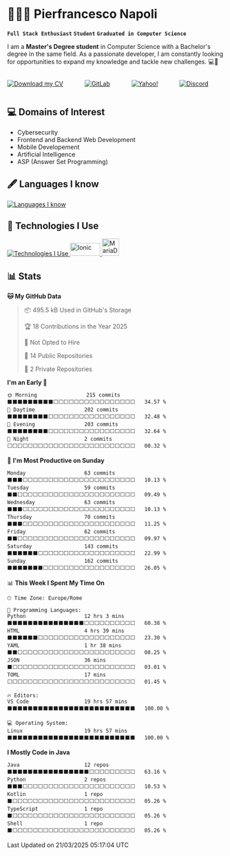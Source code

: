 # 👨🏻‍💻 **Pierfrancesco Napoli**
**`Full Stack Enthusiast`** **`Student`**
**`Graduated in Computer Science `**

I am a **Master's Degree student** in Computer Science with a Bachelor's degree in the same field. As a passionate developer, I am constantly looking for opportunities to expand my knowledge and tackle new challenges. 💻🚀

<p align="center" style="display: inline-flex; flex-wrap: wrap; gap: 50px;">
<a href="https://github.com/Pierf22/Pierf22/blob/3376a63ff62b5d89ae286d1e5cc89be924935e00/Napoli-Pierfrancesco-CV.pdf" target="_blank">
    <img alt="Download my CV" title="Download my CV" src="https://img.shields.io/badge/My%20CV-0077B5?style=for-the-badge&logo=readthedocs&logoColor=fff&color=blue"/>
</a>
    <a href="https://gitlab.com/Pierf22" target="_blank">
        <img alt="GitLab" title="Visit my GitLab profile" src="https://img.shields.io/badge/Gitlab -Pierf22-FCA121?style=for-the-badge&logo=GitLab&logoColor=white"/>
    </a>
    <a href="mailto:pier.napoli@yahoo.it">
        <img alt="Yahoo!" title="Send me an email" src="https://img.shields.io/badge/Yahoo!-pier.napoli@yahoo.it-9D79D2?style=for-the-badge&logo=yahoo&logoColor=white"/>
    </a>
<a href="https://discord.com/users/1211690539959975948">
    <img alt="Discord" title="Connect on Discord" src="https://img.shields.io/badge/Discord-pierf_22-7289DA?style=for-the-badge&logo=discord&logoColor=white"/>
</a>


</p>



## :computer: Domains of Interest
* Cybersecurity
* Frontend and Backend Web Development
* Mobile Developement
* Artificial Intelligence
* ASP (Answer Set Programming)





## 🖋️ Languages I know
<p align="left">
  <a href="https://skillicons.dev" target="_blank" rel="noreferrer">
    <img src="https://skillicons.dev/icons?i=java,py,cs,ts,js,css,html,kotlin,perl,cpp,bash" alt="Languages I know" />
  </a>
</p>




## 🧭 Technologies I Use
<p align="left">
  <a href="https://skillicons.dev" target="_blank" rel="noreferrer">
    <img src="https://skillicons.dev/icons?i=fastapi,unity,spring,angular,androidstudio,docker,postgres,postman,mysql,mongodb" alt="Technologies I Use" />
  </a>
  <a href="https://ionicframework.com/" target="_blank" rel="noreferrer">
    <img src="https://upload.wikimedia.org/wikipedia/commons/thumb/d/d1/Ionic_Logo.svg/1024px-Ionic_Logo.svg.png" alt="Ionic" width="70" height="30" />
  </a>
  <a href="https://mariadb.org/" target="_blank" rel="noreferrer">
    <img src="https://mariadb.com/wp-content/uploads/2019/11/mariadb-logo-vertical_blue.svg" alt="MariaDB" width="40" height="40" />
  </a>
</p>



## 📊 Stats

<!--START_SECTION:waka-->
**🐱 My GitHub Data** 

> 📦 495.5 kB Used in GitHub's Storage 
 > 
> 🏆 18 Contributions in the Year 2025
 > 
> 🚫 Not Opted to Hire
 > 
> 📜 14 Public Repositories 
 > 
> 🔑 2 Private Repositories 
 > 
**I'm an Early 🐤** 

```text
🌞 Morning                215 commits         ⬛⬛⬛⬛⬛⬛⬛⬛⬛⬜⬜⬜⬜⬜⬜⬜⬜⬜⬜⬜⬜⬜⬜⬜⬜   34.57 % 
🌆 Daytime                202 commits         ⬛⬛⬛⬛⬛⬛⬛⬛⬜⬜⬜⬜⬜⬜⬜⬜⬜⬜⬜⬜⬜⬜⬜⬜⬜   32.48 % 
🌃 Evening                203 commits         ⬛⬛⬛⬛⬛⬛⬛⬛⬜⬜⬜⬜⬜⬜⬜⬜⬜⬜⬜⬜⬜⬜⬜⬜⬜   32.64 % 
🌙 Night                  2 commits           ⬜⬜⬜⬜⬜⬜⬜⬜⬜⬜⬜⬜⬜⬜⬜⬜⬜⬜⬜⬜⬜⬜⬜⬜⬜   00.32 % 
```
📅 **I'm Most Productive on Sunday** 

```text
Monday                   63 commits          ⬛⬛⬛⬜⬜⬜⬜⬜⬜⬜⬜⬜⬜⬜⬜⬜⬜⬜⬜⬜⬜⬜⬜⬜⬜   10.13 % 
Tuesday                  59 commits          ⬛⬛⬜⬜⬜⬜⬜⬜⬜⬜⬜⬜⬜⬜⬜⬜⬜⬜⬜⬜⬜⬜⬜⬜⬜   09.49 % 
Wednesday                63 commits          ⬛⬛⬛⬜⬜⬜⬜⬜⬜⬜⬜⬜⬜⬜⬜⬜⬜⬜⬜⬜⬜⬜⬜⬜⬜   10.13 % 
Thursday                 70 commits          ⬛⬛⬛⬜⬜⬜⬜⬜⬜⬜⬜⬜⬜⬜⬜⬜⬜⬜⬜⬜⬜⬜⬜⬜⬜   11.25 % 
Friday                   62 commits          ⬛⬛⬜⬜⬜⬜⬜⬜⬜⬜⬜⬜⬜⬜⬜⬜⬜⬜⬜⬜⬜⬜⬜⬜⬜   09.97 % 
Saturday                 143 commits         ⬛⬛⬛⬛⬛⬛⬜⬜⬜⬜⬜⬜⬜⬜⬜⬜⬜⬜⬜⬜⬜⬜⬜⬜⬜   22.99 % 
Sunday                   162 commits         ⬛⬛⬛⬛⬛⬛⬛⬜⬜⬜⬜⬜⬜⬜⬜⬜⬜⬜⬜⬜⬜⬜⬜⬜⬜   26.05 % 
```


📊 **This Week I Spent My Time On** 

```text
🕑︎ Time Zone: Europe/Rome

💬 Programming Languages: 
Python                   12 hrs 3 mins       ⬛⬛⬛⬛⬛⬛⬛⬛⬛⬛⬛⬛⬛⬛⬛⬜⬜⬜⬜⬜⬜⬜⬜⬜⬜   60.38 % 
HTML                     4 hrs 39 mins       ⬛⬛⬛⬛⬛⬛⬜⬜⬜⬜⬜⬜⬜⬜⬜⬜⬜⬜⬜⬜⬜⬜⬜⬜⬜   23.30 % 
YAML                     1 hr 38 mins        ⬛⬛⬜⬜⬜⬜⬜⬜⬜⬜⬜⬜⬜⬜⬜⬜⬜⬜⬜⬜⬜⬜⬜⬜⬜   08.25 % 
JSON                     36 mins             ⬛⬜⬜⬜⬜⬜⬜⬜⬜⬜⬜⬜⬜⬜⬜⬜⬜⬜⬜⬜⬜⬜⬜⬜⬜   03.01 % 
TOML                     17 mins             ⬜⬜⬜⬜⬜⬜⬜⬜⬜⬜⬜⬜⬜⬜⬜⬜⬜⬜⬜⬜⬜⬜⬜⬜⬜   01.45 % 

🔥 Editors: 
VS Code                  19 hrs 57 mins      ⬛⬛⬛⬛⬛⬛⬛⬛⬛⬛⬛⬛⬛⬛⬛⬛⬛⬛⬛⬛⬛⬛⬛⬛⬛   100.00 % 

💻 Operating System: 
Linux                    19 hrs 57 mins      ⬛⬛⬛⬛⬛⬛⬛⬛⬛⬛⬛⬛⬛⬛⬛⬛⬛⬛⬛⬛⬛⬛⬛⬛⬛   100.00 % 
```

**I Mostly Code in Java** 

```text
Java                     12 repos            ⬛⬛⬛⬛⬛⬛⬛⬛⬛⬛⬛⬛⬛⬛⬛⬛⬜⬜⬜⬜⬜⬜⬜⬜⬜   63.16 % 
Python                   2 repos             ⬛⬛⬛⬜⬜⬜⬜⬜⬜⬜⬜⬜⬜⬜⬜⬜⬜⬜⬜⬜⬜⬜⬜⬜⬜   10.53 % 
Kotlin                   1 repo              ⬛⬜⬜⬜⬜⬜⬜⬜⬜⬜⬜⬜⬜⬜⬜⬜⬜⬜⬜⬜⬜⬜⬜⬜⬜   05.26 % 
TypeScript               1 repo              ⬛⬜⬜⬜⬜⬜⬜⬜⬜⬜⬜⬜⬜⬜⬜⬜⬜⬜⬜⬜⬜⬜⬜⬜⬜   05.26 % 
Shell                    1 repo              ⬛⬜⬜⬜⬜⬜⬜⬜⬜⬜⬜⬜⬜⬜⬜⬜⬜⬜⬜⬜⬜⬜⬜⬜⬜   05.26 % 
```




 Last Updated on 21/03/2025 05:17:04 UTC
<!--END_SECTION:waka-->


